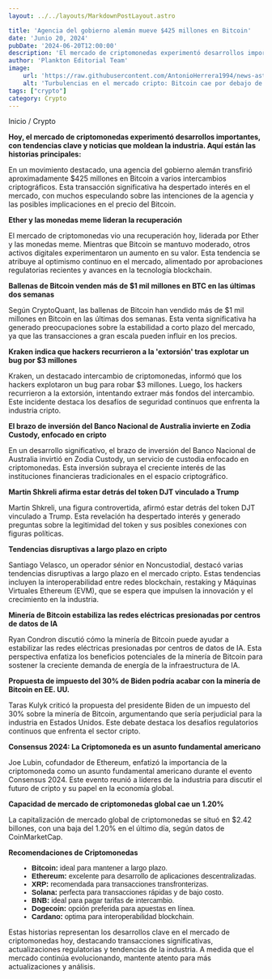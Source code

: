 ```yaml
---
layout: ../../layouts/MarkdownPostLayout.astro

title: 'Agencia del gobierno alemán mueve $425 millones en Bitcoin'
date: 'Junio 20, 2024'
pubDate: '2024-06-20T12:00:00'
description: 'El mercado de criptomonedas experimentó desarrollos importantes, con tendencias clave y noticias que moldean la industria.'
author: 'Plankton Editorial Team'
image:
    url: 'https://raw.githubusercontent.com/AntonioHerrera1994/news-astro/master/src/assets/crypto/crypto188.webp'
    alt: 'Turbulencias en el mercado cripto: Bitcoin cae por debajo de los $66K y las altcoins sufren un duro golpe'
tags: ["crypto"]
category: Crypto
---
```


<style>
    ul{
        font-family: 'Helvetica', sans-serif;
    }
    li{ 
        margin-left: 22px
    }
</style>

<span><a href="/" style="text-decoration:none;color:#0F1416">Inicio</a> / <a href="/crypto" style="text-decoration:none;color:#0F1416">Crypto</a></span>

<p style="font-weight: bold;">Hoy, el mercado de criptomonedas experimentó desarrollos importantes, con tendencias clave y noticias que moldean la industria. Aquí están las historias principales:</p>

En un movimiento destacado, una agencia del gobierno alemán transfirió aproximadamente $425 millones en Bitcoin a varios intercambios criptográficos. Esta transacción significativa ha despertado interés en el mercado, con muchos especulando sobre las intenciones de la agencia y las posibles implicaciones en el precio del Bitcoin.

**Ether y las monedas meme lideran la recuperación**

El mercado de criptomonedas vio una recuperación hoy, liderada por Ether y las monedas meme. Mientras que Bitcoin se mantuvo moderado, otros activos digitales experimentaron un aumento en su valor. Esta tendencia se atribuye al optimismo continuo en el mercado, alimentado por aprobaciones regulatorias recientes y avances en la tecnología blockchain.

**Ballenas de Bitcoin venden más de $1 mil millones en BTC en las últimas dos semanas**

Según CryptoQuant, las ballenas de Bitcoin han vendido más de $1 mil millones en Bitcoin en las últimas dos semanas. Esta venta significativa ha generado preocupaciones sobre la estabilidad a corto plazo del mercado, ya que las transacciones a gran escala pueden influir en los precios.

**Kraken indica que hackers recurrieron a la 'extorsión' tras explotar un bug por $3 millones**

Kraken, un destacado intercambio de criptomonedas, informó que los hackers explotaron un bug para robar $3 millones. Luego, los hackers recurrieron a la extorsión, intentando extraer más fondos del intercambio. Este incidente destaca los desafíos de seguridad continuos que enfrenta la industria cripto.

**El brazo de inversión del Banco Nacional de Australia invierte en Zodia Custody, enfocado en cripto**

En un desarrollo significativo, el brazo de inversión del Banco Nacional de Australia invirtió en Zodia Custody, un servicio de custodia enfocado en criptomonedas. Esta inversión subraya el creciente interés de las instituciones financieras tradicionales en el espacio criptográfico.

**Martin Shkreli afirma estar detrás del token DJT vinculado a Trump**

Martin Shkreli, una figura controvertida, afirmó estar detrás del token DJT vinculado a Trump. Esta revelación ha despertado interés y generado preguntas sobre la legitimidad del token y sus posibles conexiones con figuras políticas.

**Tendencias disruptivas a largo plazo en cripto**

Santiago Velasco, un operador sénior en Noncustodial, destacó varias tendencias disruptivas a largo plazo en el mercado cripto. Estas tendencias incluyen la interoperabilidad entre redes blockchain, restaking y Máquinas Virtuales Ethereum (EVM), que se espera que impulsen la innovación y el crecimiento en la industria.

**Minería de Bitcoin estabiliza las redes eléctricas presionadas por centros de datos de IA**

Ryan Condron discutió cómo la minería de Bitcoin puede ayudar a estabilizar las redes eléctricas presionadas por centros de datos de IA. Esta perspectiva enfatiza los beneficios potenciales de la minería de Bitcoin para sostener la creciente demanda de energía de la infraestructura de IA.

**Propuesta de impuesto del 30% de Biden podría acabar con la minería de Bitcoin en EE. UU.**

Taras Kulyk criticó la propuesta del presidente Biden de un impuesto del 30% sobre la minería de Bitcoin, argumentando que sería perjudicial para la industria en Estados Unidos. Este debate destaca los desafíos regulatorios continuos que enfrenta el sector cripto.

**Consensus 2024: La Criptomoneda es un asunto fundamental americano**

Joe Lubin, cofundador de Ethereum, enfatizó la importancia de la criptomoneda como un asunto fundamental americano durante el evento Consensus 2024. Este evento reunió a líderes de la industria para discutir el futuro de cripto y su papel en la economía global.

**Capacidad de mercado de criptomonedas global cae un 1.20%**

La capitalización de mercado global de criptomonedas se situó en $2.42 billones, con una baja del 1.20% en el último día, según datos de CoinMarketCap.

**Recomendaciones de Criptomonedas**

<ul>
<li><span style="font-weight:bold">Bitcoin:</span> ideal para mantener a largo plazo.</li>
<li><span style="font-weight:bold">Ethereum:</span> excelente para desarrollo de aplicaciones descentralizadas.</li>
<li><span style="font-weight:bold">XRP:</span> recomendada para transacciones transfronterizas.</li>
<li><span style="font-weight:bold">Solana:</span> perfecta para transacciones rápidas y de bajo costo.</li>
<li><span style="font-weight:bold">BNB:</span> ideal para pagar tarifas de intercambio.</li>
<li><span style="font-weight:bold">Dogecoin:</span> opción preferida para apuestas en línea.</li>
<li><span style="font-weight:bold">Cardano:</span> optima para interoperabilidad blockchain.</li>
</ul>

Estas historias representan los desarrollos clave en el mercado de criptomonedas hoy, destacando transacciones significativas, actualizaciones regulatorias y tendencias de la industria. A medida que el mercado continúa evolucionando, mantente atento para más actualizaciones y análisis.